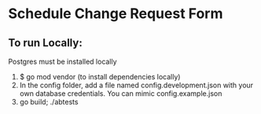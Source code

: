 # Schedule Change Request Form
## To run Locally:
Postgres must be installed locally

1. $ go mod vendor      (to install dependencies locally)
2. In the config folder, add a file named config.development.json with your own database credentials. You can mimic config.example.json
2. go build; ./abtests      
